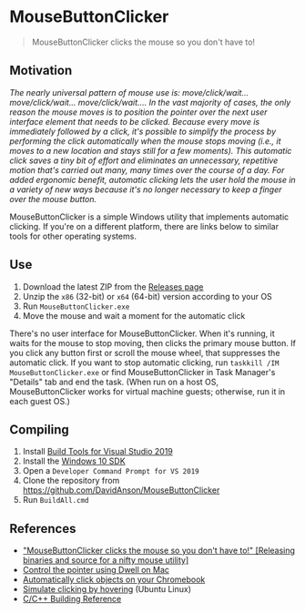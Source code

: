# MouseButtonClicker

> MouseButtonClicker clicks the mouse so you don't have to!

## Motivation

_The nearly universal pattern of mouse use is: move/click/wait... move/click/wait... move/click/wait...._
_In the vast majority of cases, the only reason the mouse moves is to position the pointer over the next user interface element that needs to be clicked._
_Because every move is immediately followed by a click, it's possible to simplify the process by performing the click automatically when the mouse stops moving (i.e., it moves to a new location and stays still for a few moments)._
_This automatic click saves a tiny bit of effort and eliminates an unnecessary, repetitive motion that's carried out many, many times over the course of a day._
_For added ergonomic benefit, automatic clicking lets the user hold the mouse in a variety of new ways because it's no longer necessary to keep a finger over the mouse button._

MouseButtonClicker is a simple Windows utility that implements automatic clicking.
If you're on a different platform, there are links below to similar tools for other operating systems.

## Use

1. Download the latest ZIP from the [Releases page](https://github.com/DavidAnson/MouseButtonClicker/releases)
2. Unzip the `x86` (32-bit) or `x64` (64-bit) version according to your OS
3. Run `MouseButtonClicker.exe`
4. Move the mouse and wait a moment for the automatic click

There's no user interface for MouseButtonClicker.
When it's running, it waits for the mouse to stop moving, then clicks the primary mouse button.
If you click any button first or scroll the mouse wheel, that suppresses the automatic click.
If you want to stop automatic clicking, run `taskkill /IM MouseButtonClicker.exe` or find MouseButtonClicker in Task Manager's "Details" tab and end the task.
(When run on a host OS, MouseButtonClicker works for virtual machine guests; otherwise, run it in each guest OS.)

## Compiling

1. Install [Build Tools for Visual Studio 2019](https://visualstudio.microsoft.com/downloads/#build-tools-for-visual-studio-2019)
2. Install the [Windows 10 SDK](https://developer.microsoft.com/en-us/windows/downloads/windows-10-sdk/)
3. Open a `Developer Command Prompt for VS 2019`
4. Clone the repository from <https://github.com/DavidAnson/MouseButtonClicker>
5. Run `BuildAll.cmd`

## References

- ["MouseButtonClicker clicks the mouse so you don't have to!" [Releasing binaries and source for a nifty mouse utility]](https://dlaa.me/blog/post/8964592)
- [Control the pointer using Dwell on Mac](https://support.apple.com/guide/mac-help/control-the-pointer-using-dwell-mchl437b47b0/mac)
- [Automatically click objects on your Chromebook](https://support.google.com/chromebook/answer/9441453?hl=en)
- [Simulate clicking by hovering](https://help.ubuntu.com/stable/ubuntu-help/a11y-dwellclick.html.en) (Ubuntu Linux)
- [C/C++ Building Reference](https://docs.microsoft.com/en-us/cpp/build/reference/c-cpp-building-reference?view=vs-2019)
